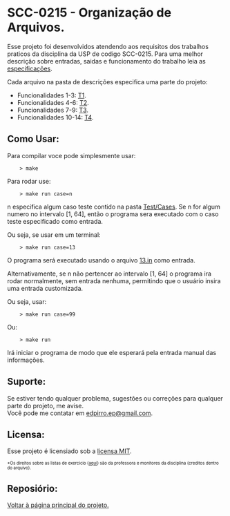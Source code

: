 SCC-0215 - Organização de Arquivos.
===================================

Esse projeto foi desenvolvidos atendendo aos requisitos dos trabalhos praticos da disciplina da USP de codigo SCC-0215.
Para uma melhor descrição sobre entradas, saidas e funcionamento do trabalho leia as [especificações](ProjDesc).

Cada arquivo na pasta de descrições especifica uma parte do projeto:
* Funcionalidades 1-3: [T1](ProjDesc/T1.pdf).
* Funcionalidades 4-6: [T2](ProjDesc/T2.pdf).
* Funcionalidades 7-9: [T3](ProjDesc/T3.pdf).
* Funcionalidades 10-14: [T4](ProjDesc/T4.pdf).

Como Usar:
----------

Para compilar voce pode simplesmente usar:
```shell
    > make
```
Para rodar use:
```shell
    > make run case=n
```
n especifica algum caso teste contido na pasta [Test/Cases](Test/Cases/).
Se n for algum numero no intervalo [1, 64], então o programa sera executado com o caso teste especificado como entrada. 

Ou seja, se usar em um terminal:
```shell
    > make run case=13
```
O programa será executado usando o arquivo [13.in](Test/Cases/13.in) como entrada.

Alternativamente, se n não pertencer ao intervalo [1, 64] o programa ira rodar normalmente, sem entrada nenhuma, permitindo que o usuário insira uma entrada customizada.

Ou seja, usar:
```shell
    > make run case=99
```
Ou:
```shell
    > make run
```
Irá iniciar o programa de modo que ele esperará pela entrada manual das informações.

Suporte:
-------

Se estiver tendo qualquer problema, sugestões ou correções para qualquer parte do projeto, me avise.<br>
Você pode me contatar em edpirro.ep@gmail.com.

Licensa:
-------
Esse projeto é licensiado sob a [licensa MIT](LICENSE).

<sub><sup>
*Os direitos sobre as listas  de exercicio ([aqui](ProjDesc)) são da professora e monitores da disciplina (creditos dentro do arquivo).
</sup></sub>

Reposiório:
----------

[Voltar à página principal do projeto.](https://github.com/EdPirro/USP-SCC0215)